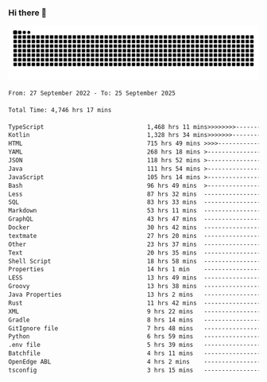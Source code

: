 ### Hi there 👋

<picture>
  <source media="(prefers-color-scheme: dark)" srcset="https://raw.githubusercontent.com/heyline/heyline/output/github-contribution-grid-snake-dark.svg">
  <source media="(prefers-color-scheme: light)" srcset="https://raw.githubusercontent.com/heyline/heyline/output/github-contribution-grid-snake.svg">
  <img alt="github contribution grid snake animation" src="https://raw.githubusercontent.com/heyline/heyline/output/github-contribution-grid-snake.svg">
</picture>

<!--START_SECTION:waka-->

```txt
From: 27 September 2022 - To: 25 September 2025

Total Time: 4,746 hrs 17 mins

TypeScript                             1,468 hrs 11 mins>>>>>>>>-----------------   30.93 %
Kotlin                                 1,328 hrs 34 mins>>>>>>>------------------   27.99 %
HTML                                   715 hrs 49 mins >>>>---------------------   15.08 %
YAML                                   268 hrs 18 mins >------------------------   05.65 %
JSON                                   118 hrs 52 mins >------------------------   02.50 %
Java                                   111 hrs 54 mins >------------------------   02.36 %
JavaScript                             105 hrs 14 mins >------------------------   02.22 %
Bash                                   96 hrs 49 mins  >------------------------   02.04 %
Less                                   87 hrs 32 mins  -------------------------   01.84 %
SQL                                    83 hrs 33 mins  -------------------------   01.76 %
Markdown                               53 hrs 11 mins  -------------------------   01.12 %
GraphQL                                43 hrs 47 mins  -------------------------   00.92 %
Docker                                 30 hrs 42 mins  -------------------------   00.65 %
textmate                               27 hrs 20 mins  -------------------------   00.58 %
Other                                  23 hrs 37 mins  -------------------------   00.50 %
Text                                   20 hrs 35 mins  -------------------------   00.43 %
Shell Script                           18 hrs 58 mins  -------------------------   00.40 %
Properties                             14 hrs 1 min    -------------------------   00.30 %
LESS                                   13 hrs 49 mins  -------------------------   00.29 %
Groovy                                 13 hrs 38 mins  -------------------------   00.29 %
Java Properties                        13 hrs 2 mins   -------------------------   00.27 %
Rust                                   11 hrs 42 mins  -------------------------   00.25 %
XML                                    9 hrs 22 mins   -------------------------   00.20 %
Gradle                                 8 hrs 14 mins   -------------------------   00.17 %
GitIgnore file                         7 hrs 48 mins   -------------------------   00.16 %
Python                                 6 hrs 59 mins   -------------------------   00.15 %
.env file                              5 hrs 39 mins   -------------------------   00.12 %
Batchfile                              4 hrs 11 mins   -------------------------   00.09 %
OpenEdge ABL                           4 hrs 2 mins    -------------------------   00.09 %
tsconfig                               3 hrs 15 mins   -------------------------   00.07 %
```

<!--END_SECTION:waka-->

